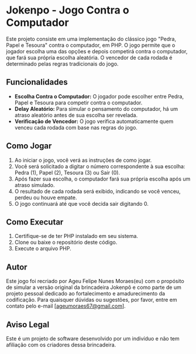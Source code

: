 # Jokenpo - Jogo Contra o Computador

Este projeto consiste em uma implementação do clássico jogo "Pedra, Papel e Tesoura" contra o computador, em PHP. O jogo permite que o jogador escolha uma das opções e depois competirá contra o computador, que fará sua própria escolha aleatória. O vencedor de cada rodada é determinado pelas regras tradicionais do jogo.

## Funcionalidades

- **Escolha Contra o Computador:** O jogador pode escolher entre Pedra, Papel e Tesoura para competir contra o computador.
- **Delay Aleatório:** Para simular o pensamento do computador, há um atraso aleatório antes de sua escolha ser revelada.
- **Verificação de Vencedor:** O jogo verifica automaticamente quem venceu cada rodada com base nas regras do jogo.

## Como Jogar

1. Ao iniciar o jogo, você verá as instruções de como jogar.
2. Você será solicitado a digitar o número correspondente à sua escolha: Pedra (1), Papel (2), Tesoura (3) ou Sair (0).
3. Após fazer sua escolha, o computador fará sua própria escolha após um atraso simulado.
4. O resultado de cada rodada será exibido, indicando se você venceu, perdeu ou houve empate.
5. O jogo continuará até que você decida sair digitando 0.

## Como Executar

1. Certifique-se de ter PHP instalado em seu sistema.
2. Clone ou baixe o repositório deste código.
3. Execute o arquivo PHP.

## Autor

Este jogo foi recriado por Ageu Felipe Nunes Moraes(eu) com o propósito de simular a versão original da brincadeira Jokenpô e como parte de um projeto pessoal dedicado ao fortalecimento e amadurecimento da codificação. Para quaisquer dúvidas ou sugestões, por favor, entre em contato pelo e-mail [ageumoraes67@gmail.com].

## Aviso Legal

Este é um projeto de software desenvolvido por um indivíduo e não tem afiliação com os criadores dessa brincadeira.